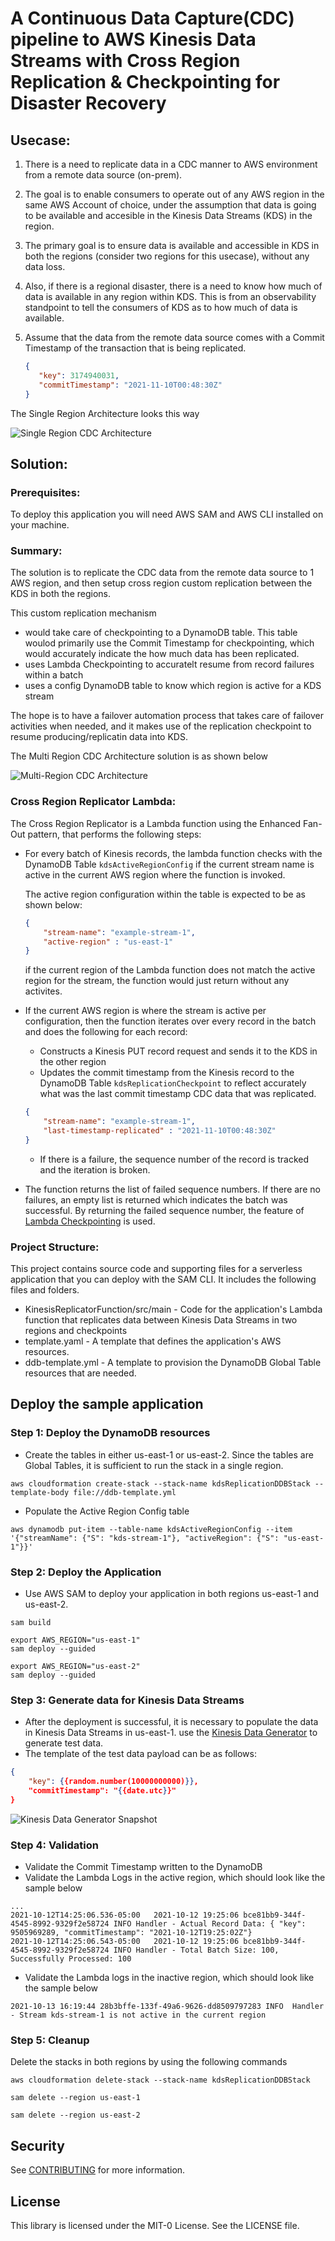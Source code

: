 # A Continuous Data Capture(CDC) pipeline to AWS Kinesis Data Streams with Cross Region Replication & Checkpointing for Disaster Recovery

## Usecase:

1. There is a need to replicate data in a CDC manner to AWS environment from a remote data source (on-prem).
2. The goal is to enable consumers to operate out of any AWS region in the same AWS Account of choice, under the assumption that data is going to be available and accesible in the Kinesis Data Streams (KDS) in the region.
3. The primary goal is to ensure data is available and accessible in KDS in both the regions (consider two regions for this usecase), without any data loss.
4. Also, if there is a regional disaster, there is a need to know how much of data is available in any region within KDS. This is from an observability standpoint to tell the consumers of KDS as to how much of data is available.
5. Assume that the data from the remote data source comes with a Commit Timestamp of the transaction that is being replicated.

    ```json
    {    
       "key": 3174940031,    
       "commitTimestamp": "2021-11-10T00:48:30Z"
    }
    ```

The Single Region Architecture looks this way

![Single Region CDC Architecture](img/Single_Region_CDC.png)

## Solution:

### Prerequisites:

To deploy this application you will need AWS SAM and AWS CLI installed on your machine.

### Summary:

The solution is to replicate the CDC data from the remote data source to 1 AWS region, and then setup cross region custom replication between the KDS in both the regions.

This custom replication mechanism 
* would take care of checkpointing to a DynamoDB table. This table woulod primarily use the Commit Timestamp for checkpointing, which would accurately indicate the how much data has been replicated.
* uses Lambda Checkpointing to accuratelt resume from record failures within a batch
* uses a config DynamoDB table to know which region is active for a KDS stream

The hope is to have a failover automation process that takes care of failover activities when needed, and it makes use of the replication checkpoint to resume producing/replicatin data into KDS.

The Multi Region CDC Architecture solution is as shown below

![Multi-Region CDC Architecture](img/Multi-Region_CDC.png)

### Cross Region Replicator Lambda:

The Cross Region Replicator is a Lambda function using the Enhanced Fan-Out pattern, that performs the following steps:

* For every batch of Kinesis records, the lambda function checks with the DynamoDB Table `kdsActiveRegionConfig` if the current stream name is active in the current AWS region where the function is invoked.

    The active region configuration within the table is expected to be as shown below:
    
    ```json
    {
	    "stream-name": "example-stream-1",
	    "active-region" : "us-east-1"
    }
    ```
  
  if the current region of the Lambda function does not match the active region for the stream, the function would just return without any activites.
  
* If the current AWS region is where the stream is active per configuration, then the function iterates over every record in the batch and does the following for each record:
    
    - Constructs a Kinesis PUT record request and sends it to the KDS in the other region
    - Updates the commit timestamp from the Kinesis record to the DynamoDB Table `kdsReplicationCheckpoint` to reflect accurately what was the last commit timestamp CDC data that was replicated.
        
    ```json
    {
    	"stream-name": "example-stream-1",
    	"last-timestamp-replicated" : "2021-11-10T00:48:30Z"
    }
    ```
    
    * If there is a failure, the sequence number of the record is tracked and the iteration is broken.
  
* The function returns the list of failed sequence numbers. If there are no failures, an empty list is returned which indicates the batch was successful.
  By returning the failed sequence number, the feature of [Lambda Checkpointing](https://aws.amazon.com/about-aws/whats-new/2020/12/aws-lambda-launches-checkpointing-for-amazon-kinesis-and-amazon-dynamodb-streams/) is used.

### Project Structure:

This project contains source code and supporting files for a serverless application that you can deploy with the SAM CLI. It includes the following files and folders.

* KinesisReplicatorFunction/src/main - Code for the application's Lambda function that replicates data between Kinesis Data Streams in two regions and checkpoints
* template.yaml - A template that defines the application's AWS resources.
* ddb-template.yml - A template to provision the DynamoDB Global Table resources that are needed.

## Deploy the sample application

### Step 1: Deploy the DynamoDB resources

* Create the tables in either us-east-1 or us-east-2. Since the tables are Global Tables, it is sufficient to run the stack in a single region.

```shell script
aws cloudformation create-stack --stack-name kdsReplicationDDBStack --template-body file://ddb-template.yml
```

* Populate the Active Region Config table

```shell script
aws dynamodb put-item --table-name kdsActiveRegionConfig --item '{"streamName": {"S": "kds-stream-1"}, "activeRegion": {"S": "us-east-1"}}'
```

### Step 2: Deploy the Application

* Use AWS SAM to deploy your application in both regions us-east-1 and us-east-2.

```shell script
sam build

export AWS_REGION="us-east-1"
sam deploy --guided

export AWS_REGION="us-east-2"
sam deploy --guided
```

### Step 3: Generate data for Kinesis Data Streams

* After the deployment is successful, it is necessary to populate the data in Kinesis Data Streams in us-east-1. use the [Kinesis Data Generator](https://awslabs.github.io/amazon-kinesis-data-generator/) to generate test data.
* The template of the test data payload can be as follows:

```json
{
    "key": {{random.number(10000000000)}},
    "commitTimestamp": "{{date.utc}}"
}
```

![Kinesis Data Generator Snapshot](img/Kinesis_Data_Generator.png)

### Step 4: Validation

* Validate the Commit Timestamp written to the DynamoDB
* Validate the Lambda Logs in the active region, which should look like the sample below

```text
...
2021-10-12T14:25:06.536-05:00	2021-10-12 19:25:06 bce81bb9-344f-4545-8992-9329f2e58724 INFO Handler - Actual Record Data: { "key": 9505969289, "commitTimestamp": "2021-10-12T19:25:02Z"}
2021-10-12T14:25:06.543-05:00	2021-10-12 19:25:06 bce81bb9-344f-4545-8992-9329f2e58724 INFO Handler - Total Batch Size: 100, Successfully Processed: 100
```

* Validate the Lambda logs in the inactive region, which should look like the sample below

```text
2021-10-13 16:19:44 28b3bffe-133f-49a6-9626-dd8509797283 INFO  Handler - Stream kds-stream-1 is not active in the current region
```

### Step 5: Cleanup

Delete the stacks in both regions by using the following commands

```shell script
aws cloudformation delete-stack --stack-name kdsReplicationDDBStack

sam delete --region us-east-1

sam delete --region us-east-2
```

## Security

See [CONTRIBUTING](CONTRIBUTING.md#security-issue-notifications) for more information.

## License

This library is licensed under the MIT-0 License. See the LICENSE file.